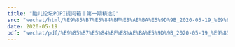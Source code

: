 ```yaml
---
title: "酷儿论坛POPI提问箱丨第一期精选Q"
src: "wechat/html/%E9%85%B7%E5%84%BF%E8%AE%BA%E5%9D%9B_2020-05-19_%E9%85%B7%E5%84%BF%E8%AE%BA%E5%9D%9BPOPI%E6%8F%90%E9%97%AE%E7%AE%B1%E4%B8%A8%E7%AC%AC%E4%B8%80%E6%9C%9F%E7%B2%BE%E9%80%89Q_A.html"
date: 2020-05-19
pdf: "wechat/pdf/%E9%85%B7%E5%84%BF%E8%AE%BA%E5%9D%9B_2020-05-19_%E9%85%B7%E5%84%BF%E8%AE%BA%E5%9D%9BPOPI%E6%8F%90%E9%97%AE%E7%AE%B1%E4%B8%A8%E7%AC%AC%E4%B8%80%E6%9C%9F%E7%B2%BE%E9%80%89Q_A.pdf"
---
```

